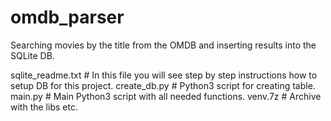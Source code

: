 # omdb_parser
Searching movies by the title from the OMDB and inserting results into the SQLite DB.


sqlite_readme.txt  # In this file you will see step by step instructions how to setup DB for this project.
create_db.py       # Python3 script for creating table.
main.py            # Main Python3 script with all needed functions.
venv.7z            # Archive with the libs etc.
